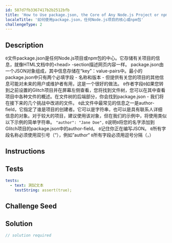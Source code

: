 ```yaml
---
id: 587d7fb3367417b2b2512bfb
title: 'How to Use package.json, the Core of Any Node.js Project or npm Package'
localeTitle: '如何使用package.json，任何Node.js项目的核心或npm包'
challengeType: 2
---
```


## Description
<section id='description'> <code>0</code>文件package.json是任何Node.js项目或npm包的中心。它存储有关项目的信息，就像HTML文档中的&lt;head&gt; -section描述网页内容一样。 package.json由一个JSON对象组成，其中信息存储在“key”：value-pairs中。最小的package.json中只有两个必填字段 - 名称和版本 - 但提供有关您的项目的其他信息可能对未来的用户或维护者有用，这是一个很好的做法。 <code>0</code>作者字段<code>0</code>如果您转到之前设置的Glitch项目并在屏幕左侧查看，您将找到文件树，您可以在其中查看项目中各种文件的概述。在文件树的后端部分，你会找到package.json  - 我们将在接下来的几个挑战中改进的文件。 <code>0</code>此文件中最常见的信息之一是author-field，它指定了谁是项目的创建者。它可以是字符串，也可以是具有联系人详细信息的对象。对于较大的项目，建议使用该对象，但在我们的示例中，将使用类似以下示例的简单字符串。 
<code>"author": "Jane Doe",</code> <code>0</code>说明<code>0</code>将您的名字添加到Glitch项目的package.json中的author-field。 <code>0</code>记住你正在编写JSON。 <code>0</code>所有字段名称必须使用双引号（“），例如”author“ <code>0</code>所有字段必须用逗号分隔（，） 
</section>

## Instructions
<section id='instructions'> 

</section>

## Tests
<section id='tests'>

```yml
tests:
  - text: 測試文本
    testString: assert(true);

```

</section>

## Challenge Seed
<section id='challengeSeed'>

</section>

## Solution
<section id='solution'>

```js
// solution required
```
</section>
